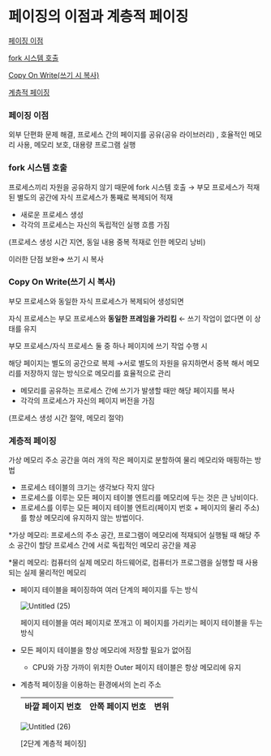 # 페이징의 이점과 계층적 페이징

[페이징 이점](#페이징-이점)

[fork 시스템 호출](#fork-시스템-호출)

[Copy On Write(쓰기 시 복사)](#Copy-On-Write(쓰기-시-복사)) 

[계층적 페이징](#계층적-페이징)

### 페이징 이점

외부 단편화 문제 해결, 프로세스 간의 페이지를 공유(공유 라이브러리) , 호율적인 메모리 사용, 메모리 보호, 대용량 프로그램 실행

### fork 시스템 호출

프로세스끼리 자원을 공유하지 않기 때문에 fork 시스템 호출
→ 부모 프로세스가 적재된 별도의 공간에 자식 프로세스가 통째로 복제되어 적재 

- 새로운 프로세스 생성
- 각각의 프로세스는 자신의 독립적인 실행 흐름 가짐

(프로세스 생성 시간 지연, 동일 내용 중복 적재로 인한 메모리 낭비)

이러한 단점 보완⇒ 쓰기 시 복사 

### Copy On Write(쓰기 시 복사)

부모 프로세스와 동일한 자식 프로세스가 복제되어 생성되면

자식 프로세스는 부모 프로세스와 **동일한 프레임을 가리킴** ← 쓰기 작업이 없다면 이 상태를 유지

부모 프로세스/자식 프로세스 둘 중 하나 페이지에 쓰기 작업 수행 시

해당 페이지는 별도의 공간으로 복제 →서로 별도의 자원을 유지하면서 중복 해서 메모리를 저장하지 않는 방식으로 메모리를 효율적으로 관리 

- 메모리를 공유하는 프로세스 간에 쓰기가 발생할 때만 해당 페이지를 복사
- 각각의 프로세스가 자신의 페이지 버전을 가짐

(프로세스 생성 시간 절약, 메모리 절약)

### 계층적 페이징

가상 메모리 주소 공간을 여러 개의 작은 페이지로 분할하여 물리 메모리와 매핑하는 방법 

- 프로세스 테이블의 크기는 생각보다 작지 않다
- 프로세스를 이루는 모든 페이지 테이블 엔트리를 메모리에 두는 것은 큰 낭비이다.
- 프로세스를 이루는 모든 페이지 테이블 엔트리(페이지 번호 + 페이지의 물리 주소)를 항상 메모리에 유지하지 않는 방법이다.

*가상 메모리: 프로세스의 주소 공간, 프로그램이 메모리에 적재되어 실행될 때 해당 주소 공간이 할당 프로세스 간에 서로 독립적인 메모리 공간을 제공

*물리 메모리: 컴퓨터의 실제 메모리 하드웨어로, 컴퓨터가 프로그램을 실행할 때 사용되는 실제 물리적인 메모리 

- 페이지 테이블을 페이징하여 여러 단계의 페이지를 두는 방식
    
    ![Untitled (25)](https://github.com/HYO00/TIL/assets/79884004/be76ad59-ef71-446f-9d02-68e738242559)
    
    페이지 테이블을 여러 페이지로 쪼개고 이 페이지를 가리키는 페이지 테이블을 두는 방식 
    
- 모든 페이지 테이블을 항상 메모리에 저장할 필요가 없어짐
    - CPU와 가장 가까이 위치한 Outer 페이지 테이블은 항상 메모리에 유지
- 계층적 페이징을 이용하는 환경에서의 논리 주소
    
    
    | 바깥 페이지 번호 | 안쪽 페이지 번호  | 변위  |
    | --- | --- | --- |
    
    ![Untitled (26)](https://github.com/HYO00/TIL/assets/79884004/5809be49-ba1c-44cc-98b3-99b6b1232ae3)

    
    [2단계 계층적 페이징]
